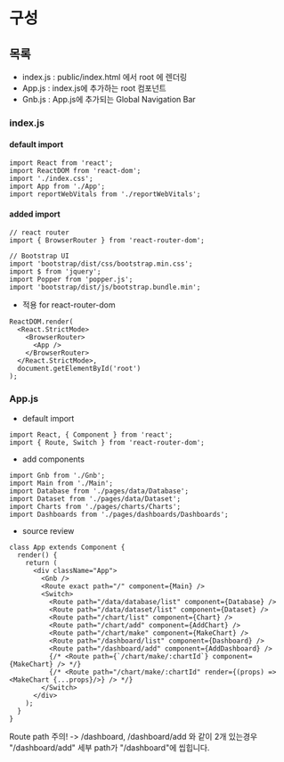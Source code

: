 # 구성
## 목록
- index.js : public/index.html 에서 root 에 렌더링  
- App.js : index.js에 추가하는 root 컴포넌트  
- Gnb.js : App.js에 추가되는 Global Navigation Bar  

### index.js
#### default import
```JSX
import React from 'react';
import ReactDOM from 'react-dom';
import './index.css';
import App from './App';
import reportWebVitals from './reportWebVitals';
```
#### added import
```JSX
// react router
import { BrowserRouter } from 'react-router-dom';
```
```JSX
// Bootstrap UI
import 'bootstrap/dist/css/bootstrap.min.css';
import $ from 'jquery';
import Popper from 'popper.js';
import 'bootstrap/dist/js/bootstrap.bundle.min';
```
- <BrowserRouter> 적용 for react-router-dom  
```JSX
ReactDOM.render(
  <React.StrictMode>
    <BrowserRouter>
      <App />
    </BrowserRouter>
  </React.StrictMode>,
  document.getElementById('root')
);
```
### App.js
- default import  
```JSX
import React, { Component } from 'react';
import { Route, Switch } from 'react-router-dom';
```
- add components  
```JSX
import Gnb from './Gnb';
import Main from './Main';
import Database from './pages/data/Database';
import Dataset from './pages/data/Dataset';
import Charts from './pages/charts/Charts';
import Dashboards from './pages/dashboards/Dashboards';
```
- source review  
```JSX
class App extends Component {
  render() {
    return (
      <div className="App">
        <Gnb />
        <Route exact path="/" component={Main} />
        <Switch>
          <Route path="/data/database/list" component={Database} />
          <Route path="/data/dataset/list" component={Dataset} />
          <Route path="/chart/list" component={Chart} />
          <Route path="/chart/add" component={AddChart} />
          <Route path="/chart/make" component={MakeChart} />
          <Route path="/dashboard/list" component={Dashboard} />
          <Route path="/dashboard/add" component={AddDashboard} />
          {/* <Route path={`/chart/make/:chartId`} component={MakeChart} /> */}
          {/* <Route path="/chart/make/:chartId" render={(props) => <MakeChart {...props}/>} /> */}
        </Switch>
      </div>
    );
  }
}
```
Route path 주의! -> /dashboard, /dashboard/add 와 같이 2개 있는경우 "/dashboard/add" 세부 path가 "/dashboard"에 씹힙니다.  
